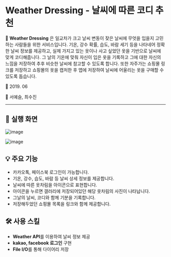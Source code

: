 # Weather Dressing - 날씨에 따른 코디 추천

📝 **Weather Dressing** 은 일교차가 크고 날씨 변동이 잦은 날씨에 무엇을 입을지 고민하는 사람들을 위한 서비스입니다. 기온, 강수 확률, 습도, 바람 세기 등을 나타네어 정확한 날씨 정보를 제공하고, 실제 가지고 있는 옷이나 사고 싶었던 옷을 기반으로 날씨에 맞게 코디해줍니다. 그 날의 기온에 맞춰 자신이 입은 옷을 기록하고 그에 대한 자신의 느낌을 저장하여 추후 비슷한 날씨에 참고할 수 있도록 합니다. 또한 자주가는 쇼핑몰 링크를 저장하고 쇼핑몰의 옷을 캡처한 후 앱에 저장하여 날씨에 어울리는 옷을 구매할 수 있도록 돕습니다.

📅 2019. 06

👭 서예슬, 최수진 

* * *

## 📱 실행 화면

![image](https://user-images.githubusercontent.com/43838027/132548041-8a09eb1f-91a7-4580-953b-2798e9a537ef.png)

![image](https://user-images.githubusercontent.com/43838027/132548172-b2a8f391-7e76-40ea-a3ac-e46290d76379.png)


## 💡 주요 기능   
- 카카오톡, 페이스북 로그인이 가능합니다.
- 기온, 강수, 습도, 바람 등 날씨 상세 정보를 제공합니다.
- 날씨에 따른 옷차림을 아이콘으로 표현합니다.
- 아이콘을 누르면 갤러리에 저장되어있던 해당 옷차림의 사진이 나타납니다.
- 그날의 날씨, 코디와 함께 기분을 기록합니다.
- 저장해두었던 쇼핑몰 목록을 링크와 함께 제공합니다.


## 🛠 사용 스킬
- **Weather API**를 이용하여 날씨 정보 제공
- **kakao, facebook 로그인** 구현
- **File I/O**를 통해 다이어리 저장

